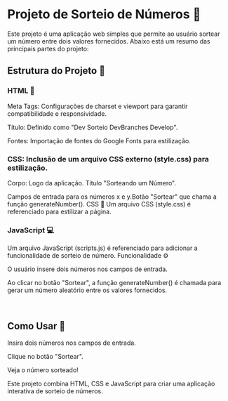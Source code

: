 <h1>Projeto de Sorteio de Números 🎲</h1>
<p></p>Este projeto é uma aplicação web simples que permite ao usuário sortear um número entre dois valores fornecidos. Abaixo está um resumo das principais partes do projeto:</p>

<h2>Estrutura do Projeto 📂</h2>
<h3>HTML 📝</h3>
<p>Meta Tags: Configurações de charset e viewport para garantir compatibilidade e responsividade.</p>
<p>Título: Definido como "Dev Sorteio DevBranches Develop".</p>
<p>Fontes: Importação de fontes do Google Fonts para estilização.</p>
<h3>CSS: Inclusão de um arquivo CSS externo (style.css) para estilização.</h3>
<p>Corpo:
Logo da aplicação.
Título "Sorteando um Número".</p>
<p>Campos de entrada para os números x e y.Botão "Sortear" que chama a função generateNumber().
CSS 🎨
Um arquivo CSS (style.css) é referenciado para estilizar a página.</p>

<h3>JavaScript 💻</h3>
<p>Um arquivo JavaScript (scripts.js) é referenciado para adicionar a funcionalidade de sorteio de número.
Funcionalidade ⚙️</p>
<p>O usuário insere dois números nos campos de entrada.</p>
<p>Ao clicar no botão "Sortear", a função generateNumber() é chamada para gerar um número aleatório entre os valores fornecidos.</p>
<br>
<h2>Como Usar 🚀</h2>
<p>Insira dois números nos campos de entrada.</p>
<p>Clique no botão "Sortear".</p>
<p>Veja o número sorteado!</p>
<p>Este projeto combina HTML, CSS e JavaScript para criar uma aplicação interativa de sorteio de números.</p>
